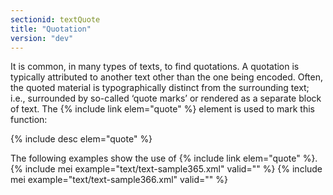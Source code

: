 ```yaml
---
sectionid: textQuote
title: "Quotation"
version: "dev"
---
```


It is common, in many types of texts, to find quotations. A quotation is typically attributed to another text other than the one being encoded. Often, the quoted material is typographically distinct from the surrounding text; i.e., surrounded by so-called ‘quote marks’ or rendered as a separate block of text. The {% include link elem="quote" %} element is used to mark this function:

  
{% include desc elem="quote" %} 
 

The following examples show the use of {% include link elem="quote" %}.
{% include mei example="text/text-sample365.xml" valid="" %}
    {% include mei example="text/text-sample366.xml" valid="" %}
    